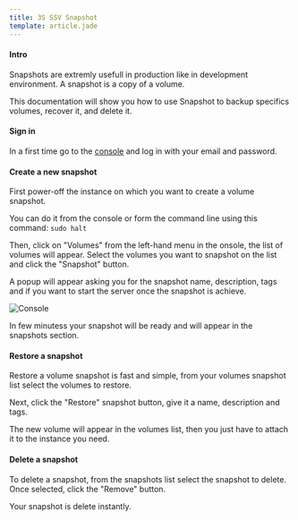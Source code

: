 ```yaml
---
title: 3S SSV Snapshot
template: article.jade
---
```


#### Intro

Snapshots are extremly usefull in production like in development environment.
A snapshot is a copy of a volume.

This documentation will show you how to use Snapshot to backup specifics volumes, recover it, and delete it.

#### Sign in

In a first time go to the [console](https://console.cloud.online.net) and log in with your email and password.

#### Create a new snapshot

First power-off the instance on which you want to create a volume snapshot.

You can do it from the console or form the command line using this command: `sudo halt`

Then, click on "Volumes" from the left-hand menu in the onsole, the list of volumes will appear.
Select the volumes you want to snapshot on the list and click the "Snapshot" button.

A popup will appear asking you for the snapshot name, description, tags and if you want to start the server once the snapshot is achieve.

![Console](../imgs/howto/img_tmp_dashboard.png "Temporaire")

In few minutess your snapshot will be ready and will appear in the snapshots section.

#### Restore a snapshot

Restore a volume snapshot is fast and simple, from your volumes snapshot list select the volumes to restore.

Next, click the "Restore" snapshot button, give it a name, description and tags.

The new volume will appear in the volumes list, then you just have to attach it to the instance you need.

#### Delete a snapshot

To delete a snapshot, from the snapshots list select the snapshot to delete.
Once selected, click the "Remove" button.

Your snapshot is delete instantly.
